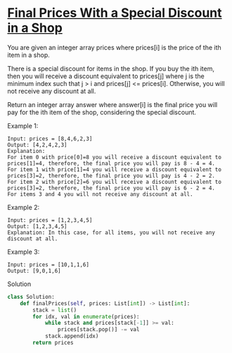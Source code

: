 # [Final Prices With a Special Discount in a Shop](https://leetcode.com/problems/final-prices-with-a-special-discount-in-a-shop/description/)

You are given an integer array prices where prices[i] is the price of the ith item in a shop.

There is a special discount for items in the shop. If you buy the ith item, then you will receive a discount equivalent 
to prices[j] where j is the minimum index such that j > i and prices[j] <= prices[i]. Otherwise, you will not receive 
any discount at all.

Return an integer array answer where answer[i] is the final price you will pay for the ith item of the shop, considering
the special discount.

Example 1:
```
Input: prices = [8,4,6,2,3]
Output: [4,2,4,2,3]
Explanation: 
For item 0 with price[0]=8 you will receive a discount equivalent to prices[1]=4, therefore, the final price you will pay is 8 - 4 = 4.
For item 1 with price[1]=4 you will receive a discount equivalent to prices[3]=2, therefore, the final price you will pay is 4 - 2 = 2.
For item 2 with price[2]=6 you will receive a discount equivalent to prices[3]=2, therefore, the final price you will pay is 6 - 2 = 4.
For items 3 and 4 you will not receive any discount at all.
```
Example 2:
```
Input: prices = [1,2,3,4,5]
Output: [1,2,3,4,5]
Explanation: In this case, for all items, you will not receive any discount at all.
```
Example 3:
```
Input: prices = [10,1,1,6]
Output: [9,0,1,6]
```
Solution
```python
class Solution:
    def finalPrices(self, prices: List[int]) -> List[int]:
        stack = list()
        for idx, val in enumerate(prices):
            while stack and prices[stack[-1]] >= val:
                prices[stack.pop()] -= val
            stack.append(idx)
        return prices
```